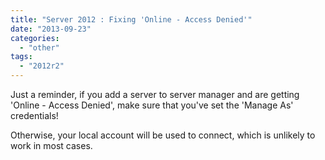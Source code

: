 ```yaml
---
title: "Server 2012 : Fixing 'Online - Access Denied'"
date: "2013-09-23"
categories: 
  - "other"
tags: 
  - "2012r2"
---
```


Just a reminder, if you add a server to server manager and are getting 'Online - Access Denied', make sure that you've set the 'Manage As' credentials!  

Otherwise, your local account will be used to connect, which is unlikely to work in most cases.
